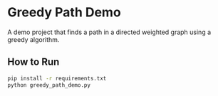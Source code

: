 # Greedy Path Demo

A demo project that finds a path in a directed weighted graph using a greedy algorithm.

## How to Run

```bash
pip install -r requirements.txt
python greedy_path_demo.py
